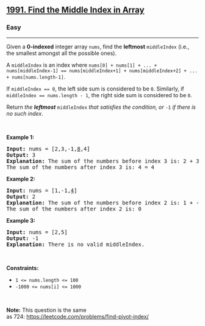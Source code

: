 <h2><a href="https://leetcode.com/problems/find-the-middle-index-in-array/description/">1991. Find the Middle Index in Array</a></h2><h3>Easy</h3><hr><p>Given a <strong>0-indexed</strong> integer array <code>nums</code>, find the <strong>leftmost</strong> <code>middleIndex</code> (i.e., the smallest amongst all the possible ones).</p>

<p>A <code>middleIndex</code> is an index where <code>nums[0] + nums[1] + ... + nums[middleIndex-1] == nums[middleIndex+1] + nums[middleIndex+2] + ... + nums[nums.length-1]</code>.</p>

<p>If <code>middleIndex == 0</code>, the left side sum is considered to be <code>0</code>. Similarly, if <code>middleIndex == nums.length - 1</code>, the right side sum is considered to be <code>0</code>.</p>

<p>Return <em>the <strong>leftmost</strong> </em><code>middleIndex</code><em> that satisfies the condition, or </em><code>-1</code><em> if there is no such index</em>.</p>

<p>&nbsp;</p>
<p><strong class="example">Example 1:</strong></p>

<pre>
<strong>Input:</strong> nums = [2,3,-1,<u>8</u>,4]
<strong>Output:</strong> 3
<strong>Explanation:</strong> The sum of the numbers before index 3 is: 2 + 3 + -1 = 4
The sum of the numbers after index 3 is: 4 = 4
</pre>

<p><strong class="example">Example 2:</strong></p>

<pre>
<strong>Input:</strong> nums = [1,-1,<u>4</u>]
<strong>Output:</strong> 2
<strong>Explanation:</strong> The sum of the numbers before index 2 is: 1 + -1 = 0
The sum of the numbers after index 2 is: 0
</pre>

<p><strong class="example">Example 3:</strong></p>

<pre>
<strong>Input:</strong> nums = [2,5]
<strong>Output:</strong> -1
<strong>Explanation:</strong> There is no valid middleIndex.
</pre>

<p>&nbsp;</p>
<p><strong>Constraints:</strong></p>

<ul>
	<li><code>1 &lt;= nums.length &lt;= 100</code></li>
	<li><code>-1000 &lt;= nums[i] &lt;= 1000</code></li>
</ul>

<p>&nbsp;</p>
<p><strong>Note:</strong> This question is the same as&nbsp;724:&nbsp;<a href="https://leetcode.com/problems/find-pivot-index/" target="_blank">https://leetcode.com/problems/find-pivot-index/</a></p>
